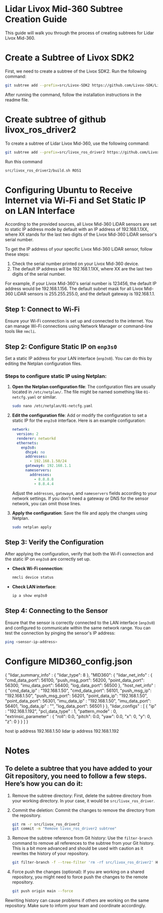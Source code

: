 
# Lidar Livox Mid-360 Subtree Creation Guide

This guide will walk you through the process of creating subtrees for Lidar Livox Mid-360.

# Create a Subtree of Livox SDK2

First, we need to create a subtree of the Livox SDK2. Run the following command:

```bash
git subtree add --prefix=src/Livox-SDK2 https://github.com/Livox-SDK/Livox-SDK2.git master --squash
```

After running the command, follow the installation instructions in the readme file.

# Create subtree of github livox_ros_driver2

To create a subtree of Lidar Livox Mid-360, use the following command:

```bash
git subtree add --prefix=src/livox_ros_driver2 https://github.com/Livox-SDK/livox_ros_driver2.git master --squash
```

Run this command
```bash
src/livox_ros_driver2/build.sh ROS1
```

# Configuring Ubuntu to Receive Internet via Wi-Fi and Set Static IP on LAN Interface

According to the provided sources, all Livox Mid-360 LiDAR sensors are set to static IP address mode by default with an IP address of 192.168.1.1XX, where XX stands for the last two digits of the Livox Mid-360 LiDAR sensor's serial number.

To get the IP address of your specific Livox Mid-360 LiDAR sensor, follow these steps:
1. Check the serial number printed on your Livox Mid-360 device.
2. The default IP address will be 192.168.1.1XX, where XX are the last two digits of the serial number.

For example, if your Livox Mid-360's serial number is 123456, the default IP address would be 192.168.1.156.
The default subnet mask for all Livox Mid-360 LiDAR sensors is 255.255.255.0, and the default gateway is 192.168.1.1.

## Step 1: Connect to Wi-Fi
Ensure your Wi-Fi connection is set up and connected to the internet. You can manage Wi-Fi connections using Network Manager or command-line tools like `nmcli`.

## Step 2: Configure Static IP on `enp3s0`
Set a static IP address for your LAN interface (`enp3s0`). You can do this by editing the Netplan configuration files.

### Steps to configure static IP using Netplan:

1. **Open the Netplan configuration file**:
   The configuration files are usually located in `/etc/netplan/`. The file might be named something like `01-netcfg.yaml` or similar.

   ```bash
   sudo nano /etc/netplan/01-netcfg.yaml
   ```

2. **Edit the configuration file**:
   Add or modify the configuration to set a static IP for the `enp3s0` interface. Here is an example configuration:

   ```yaml
   network:
     version: 2
     renderer: networkd
     ethernets:
       enp3s0:
         dhcp4: no
         addresses:
           - 192.168.1.50/24
         gateway4: 192.168.1.1
         nameservers:
           addresses:
             - 8.8.8.8
             - 8.8.4.4
   ```

   Adjust the `addresses`, `gateway4`, and `nameservers` fields according to your network settings. If you don't need a gateway or DNS for the sensor network, you can omit those lines.

3. **Apply the configuration**:
   Save the file and apply the changes using Netplan.

   ```bash
   sudo netplan apply
   ```

## Step 3: Verify the Configuration
After applying the configuration, verify that both the Wi-Fi connection and the static IP on `enp3s0` are correctly set up.

- **Check Wi-Fi connection**:

  ```bash
  nmcli device status
  ```

- **Check LAN interface**:

  ```bash
  ip a show enp3s0
  ```

## Step 4: Connecting to the Sensor
Ensure that the sensor is correctly connected to the LAN interface (`enp3s0`) and configured to communicate within the same network range. You can test the connection by pinging the sensor's IP address:

```bash
ping <sensor-ip-address>
```

# Configure MID360_config.json
{
  "lidar_summary_info" : {
    "lidar_type": 8
  },
  "MID360": {
    "lidar_net_info" : {
      "cmd_data_port": 56100,
      "push_msg_port": 56200,
      "point_data_port": 56300,
      "imu_data_port": 56400,
      "log_data_port": 56500
    },
    "host_net_info" : {
      "cmd_data_ip" : "192.168.1.50",
      "cmd_data_port": 56101,
      "push_msg_ip": "192.168.1.50",
      "push_msg_port": 56201,
      "point_data_ip": "192.168.1.50",
      "point_data_port": 56301,
      "imu_data_ip" : "192.168.1.50",
      "imu_data_port": 56401,
      "log_data_ip" : "",
      "log_data_port": 56501
    }
  },
  "lidar_configs" : [
    {
      "ip" : "192.168.1.192",
      "pcl_data_type" : 1,
      "pattern_mode" : 0,
      "extrinsic_parameter" : {
        "roll": 0.0,
        "pitch": 0.0,
        "yaw": 0.0,
        "x": 0,
        "y": 0,
        "z": 0
      }
    }
  ]
}

host ip address 192.168.1.50
lidar ip address 192.168.1.192

# Notes
## To delete a subtree that you have added to your Git repository, you need to follow a few steps. Here’s how you can do it:

1. Remove the subtree directory: First, delete the subtree directory from your working directory. In your case, it would be `src/livox_ros_driver`.

2. Commit the deletion: Commit the changes to remove the directory from the repository.
   ```bash
   git rm -r src/livox_ros_driver2
   git commit -m "Remove livox_ros_driver2 subtree"
   ```

3. Remove the subtree reference from Git history: Use the `filter-branch` command to remove all references to the subtree from your Git history. This is a bit more advanced and should be used with caution as it rewrites the history of your repository.
   ```bash
   git filter-branch -f --tree-filter 'rm -rf src/livox_ros_driver2' HEAD
   ```

4. Force push the changes (optional): If you are working on a shared repository, you might need to force push the changes to the remote repository.
   ```bash
   git push origin main --force
   ```

Rewriting history can cause problems if others are working on the same repository. Make sure to inform your team and coordinate accordingly.
